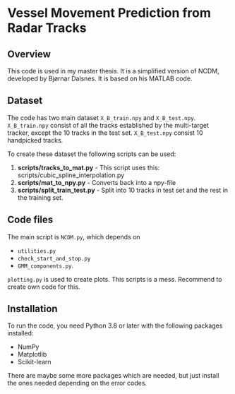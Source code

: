 # Vessel Movement Prediction from Radar Tracks

## Overview
This code is used in my master thesis. It is a simplified version of NCDM, developed by Bjørnar Dalsnes. It is based on his MATLAB code.


## Dataset
The code has two main dataset `X_B_train.npy` and `X_B_test.npy`. `X_B_train.npy` consist of all the tracks established by the multi-target tracker, except the 10 tracks in the test set. `X_B_test.npy` consist 10 handpicked tracks. 

To create these dataset the following scripts can be used:
1. **scripts/tracks_to_mat.py** - This script uses this: scripts/cubic_spline_interpolation.py
2. **scripts/mat_to_npy.py** - Converts back into a npy-file
3. **scripts/split_train_test.py** - Split into 10 tracks in test set and the rest in the training set.

## Code files
The main script is `NCDM.py`, which depends on 
- `utilities.py`
- `check_start_and_stop.py`
- `GMM_components.py`.

`plotting.py` is used to create plots. This scripts is a mess. Recommend to create own code for this. 


## Installation
To run the code, you need Python 3.8 or later with the following packages installed:
- NumPy
- Matplotlib
- Scikit-learn

There are maybe some more packages which are needed, but just install the ones needed depending on the error codes. 

